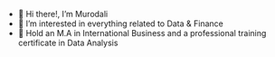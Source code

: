 - 👋 Hi there!, I’m Murodali
- 👀 I’m interested in everything related to Data & Finance
- 🌱 Hold an M.A in International Business and a professional training certificate in Data Analysis


<!---
 is a ✨ special ✨ repository because its `README.md` (this file) appears on your GitHub profile.
You can click the Preview link to take a look at your changes.
--->
